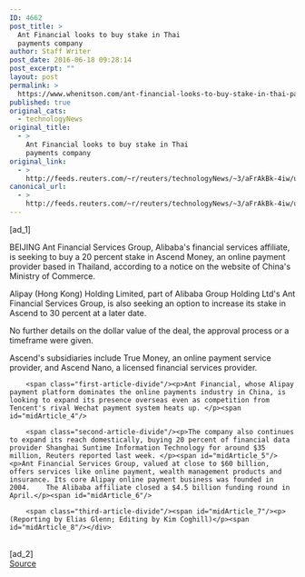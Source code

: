 ```yaml
---
ID: 4662
post_title: >
  Ant Financial looks to buy stake in Thai
  payments company
author: Staff Writer
post_date: 2016-06-18 09:28:14
post_excerpt: ""
layout: post
permalink: >
  https://www.whenitson.com/ant-financial-looks-to-buy-stake-in-thai-payments-company/
published: true
original_cats:
  - technologyNews
original_title:
  - >
    Ant Financial looks to buy stake in Thai
    payments company
original_link:
  - >
    http://feeds.reuters.com/~r/reuters/technologyNews/~3/aFrAkBk-4iw/us-alibaba-investment-idUSKCN0Z4082
canonical_url:
  - >
    http://feeds.reuters.com/~r/reuters/technologyNews/~3/aFrAkBk-4iw/us-alibaba-investment-idUSKCN0Z4082
---
```

 [ad_1]
<br><div id="articleText">
<span id="midArticle_start"/>

<span class="focusParagraph" readability="8"><p><span class="articleLocation">BEIJING</span> Ant Financial Services Group, Alibaba's financial services affiliate, is seeking to buy a 20 percent stake in Ascend Money, an online payment provider based in Thailand, according to a notice on the website of China's Ministry of Commerce. </p></span><span id="midArticle_0"/><p>Alipay (Hong Kong) Holding Limited, part of Alibaba Group Holding Ltd's Ant Financial Services Group, is also seeking an option to increase its stake in Ascend to 30 percent at a later date.</p><span id="midArticle_1"/><p>No further details on the dollar value of the deal, the approval process or a timeframe were given. </p><span id="midArticle_2"/><p>Ascend's subsidiaries include True Money, an online payment service provider, and Ascend Nano, a licensed financial services provider.</p><span id="midArticle_3"/>
        
        <span class="first-article-divide"/><p>Ant Financial, whose Alipay payment platform dominates the online payments industry in China, is looking to expand its presence overseas even as competition from Tencent's rival Wechat payment system heats up. </p><span id="midArticle_4"/>
        
        <span class="second-article-divide"/><p>The company also continues to expand its reach domestically, buying 20 percent of financial data provider Shanghai Suntime Information Technology for around $35 million, Reuters reported last week. </p><span id="midArticle_5"/><p>Ant Financial Services Group, valued at close to $60 billion, offers services like online payment, wealth management products and insurance. Its core Alipay online payment business was founded in 2004.    The Alibaba affiliate closed a $4.5 billion funding round in April.</p><span id="midArticle_6"/>
        
        <span class="third-article-divide"/><span id="midArticle_7"/><p> (Reporting by Elias Glenn; Editing by Kim Coghill)</p><span id="midArticle_8"/></div>
<br>[ad_2]
<br><a href="http://feeds.reuters.com/~r/reuters/technologyNews/~3/aFrAkBk-4iw/us-alibaba-investment-idUSKCN0Z4082">Source </a>
